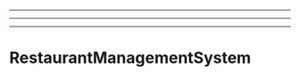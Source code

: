 --------------------------------------------------------------------------------------------------
----------------------------------------------------------------------------------------------------
----------------------------------------------------------------------------------------------------
# RestaurantManagementSystem
